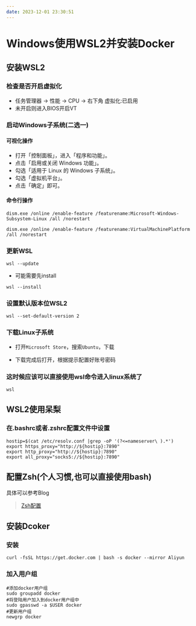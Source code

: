 ```yaml
---
date: 2023-12-01 23:30:51
---
```

# Windows使用WSL2并安装Docker

## 安装WSL2

### 检查是否开启虚拟化

- 任务管理器 -> 性能 -> CPU -> 右下角 虚拟化:已启用
- 未开启则进入BIOS开启VT

### 启动Windows子系统(二选一)

#### 可视化操作

- 打开「控制面板」，进入「程序和功能」。
- 点击「启用或关闭 Windows 功能」。
- 勾选「适用于 Linux 的 Windows 子系统」。
- 勾选「虚拟机平台」。
- 点击「确定」即可。

#### 命令行操作

```shell
dism.exe /online /enable-feature /featurename:Microsoft-Windows-Subsystem-Linux /all /norestart

dism.exe /online /enable-feature /featurename:VirtualMachinePlatform /all /norestart
```

### 更新WSL

```shell
wsl --update
```

- 可能需要先install

```shell
wsl --install
```

### 设置默认版本位WSL2

```shell
wsl --set-default-version 2
```

### 下载Linux子系统

- 打开`Microsoft Store`，搜索`Ubuntu`，下载

- 下载完成后打开，根据提示配置好账号密码

### 这时候应该可以直接使用wsl命令进入linux系统了

```shell
wsl
```

## WSL2使用呆梨

### 在.bashrc或者.zshrc配置文件中设置

```
hostip=$(cat /etc/resolv.conf |grep -oP '(?<=nameserver\ ).*')
export https_proxy="http://${hostip}:7890"
export http_proxy="http://${hostip}:7890"
export all_proxy="socks5://${hostip}:7890"
```

## 配置Zsh(个人习惯,也可以直接使用bash)

具体可以参考Blog

> [Zsh配置](./Zsh配置)

## 安装Dcoker

### 安装

```shell
curl -fsSL https://get.docker.com | bash -s docker --mirror Aliyun
```

### 加入用户组

```shell
#添加docker用户组
sudo groupadd docker
#将登陆用户加入到docker用户组中
sudo gpasswd -a $USER docker
#更新用户组
newgrp docker
```



<gitalk/>
